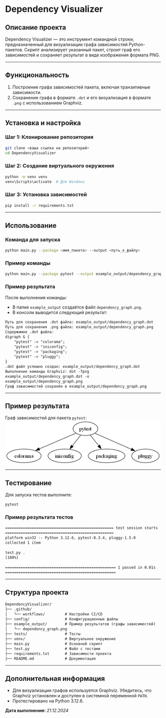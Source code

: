# **Dependency Visualizer**

## **Описание проекта**
Dependency Visualizer — это инструмент командной строки, предназначенный для визуализации графа зависимостей Python-пакетов. Скрипт анализирует указанный пакет, строит граф его зависимостей и сохраняет результат в виде изображения формата PNG.

---

## **Функциональность**
1. Построение графа зависимостей пакета, включая транзитивные зависимости.
2. Сохранение графа в формате `.dot` и его визуализация в формате `.png` с использованием Graphviz.

---

## **Установка и настройка**

### **Шаг 1: Клонирование репозитория**
```bash
git clone <ваша ссылка на репозиторий>
cd DependencyVisualizer
```

### **Шаг 2: Создание виртуального окружения**
```bash
python -m venv venv
venv\Scripts\activate  # Для Windows
```

### **Шаг 3: Установка зависимостей**
```bash
pip install -r requirements.txt
```

---

## **Использование**

### **Команда для запуска**
```bash
python main.py --package <имя_пакета> --output <путь_к_файлу>
```

### **Пример команды**
```bash
python main.py --package pytest --output example_output/dependency_graph.png
```

### **Пример результата**
После выполнения команды:
- В папке `example_output` создаётся файл `dependency_graph.png`.
- В консоли выводится следующий результат:

```plaintext
Путь для сохранения .dot файла: example_output/dependency_graph.dot
Путь для сохранения .png файла: example_output/dependency_graph.png
Содержимое .dot файла:
digraph G {
    "pytest" -> "colorama";
    "pytest" -> "iniconfig";
    "pytest" -> "packaging";
    "pytest" -> "pluggy";
}
.dot файл успешно создан: example_output/dependency_graph.dot
Выполнение команды Graphviz: dot -Tpng example_output/dependency_graph.dot -o example_output/dependency_graph.png
Граф зависимостей сохранён в example_output/dependency_graph.png
```

---

## **Пример результата**

Граф зависимостей для пакета `pytest`:
![Граф зависимостей](example_output/dependency_graph.png)

---

## **Тестирование**

Для запуска тестов выполните:
```bash
pytest
```

### **Пример результата тестов**
```plaintext
================================================= test session starts =================================================
platform win32 -- Python 3.12.6, pytest-8.3.4, pluggy-1.5.0
collected 1 item                                                                                                      

test.py .                                                                                                       [100%]

================================================== 1 passed in 0.01s ==================================================
```

---

## **Структура проекта**
```plaintext
DependencyVisualizer/
├── .github/
│   └── workflows/         # Настройки CI/CD 
├── config/                # Конфигурационные файлы
├── example_output/        # Пример результатов (графы зависимостей)
│   └── dependency_graph.png
├── tests/                 # Тесты
├── venv/                  # Виртуальное окружение
├── main.py                # Основной скрипт
├── test.py                # Файл с тестами
├── requirements.txt       # Зависимости проекта
├── README.md              # Документация
```

---

## **Дополнительная информация**
- Для визуализации графов используется Graphviz. Убедитесь, что Graphviz установлен и доступен в системной переменной `PATH`.
- Протестировано на Python 3.12.6.

**Дата выполнения:** *21.12.2024*

